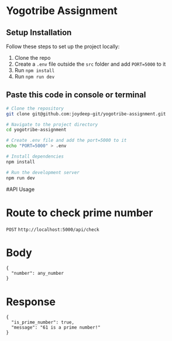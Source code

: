 # Yogotribe Assignment

## Setup Installation

Follow these steps to set up the project locally:

1. Clone the repo  
2. Create a `.env` file outside the `src` folder and add `PORT=5000` to it  
3. Run `npm install`  
4. Run `npm run dev`  


## Paste this code in console or terminal

```bash
# Clone the repository
git clone git@github.com:joydeep-git/yogotribe-assignment.git

# Navigate to the project directory
cd yogotribe-assignment

# Create .env file and add the port=5000 to it
echo "PORT=5000" > .env

# Install dependencies
npm install

# Run the development server
npm run dev

```


#API Usage

# Route to check prime number

```POST```  ```http://localhost:5000/api/check ```

# Body
```
{
  "number": any_number
}
```


# Response
```
{
  "is_prime_number": true,
  "message": "61 is a prime number!"
}
```